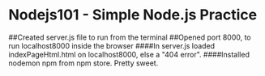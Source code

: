 # Nodejs101 - Simple Node.js Practice
##Created server.js file to run from the terminal
##Opened port 8000, to run localhost8000 inside the browser
####In server.js loaded indexPageHtml.html on localhost8000, else a "404 error".
####Installed nodemon npm from npm store. Pretty sweet.
